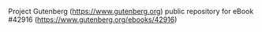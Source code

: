 Project Gutenberg (https://www.gutenberg.org) public repository for eBook #42916 (https://www.gutenberg.org/ebooks/42916)

